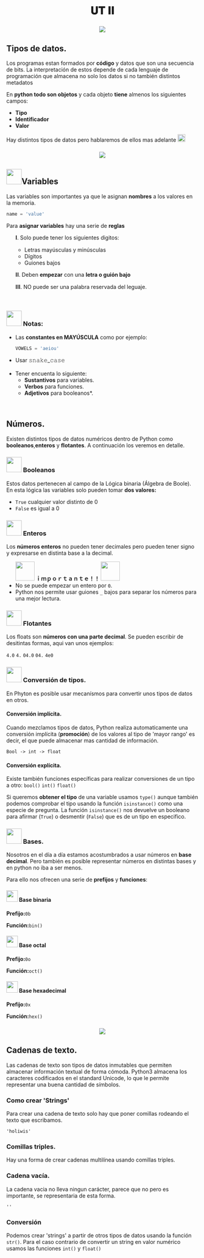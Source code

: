 <h1 align='center' > 𝐔𝐓 𝐈𝐈</h1>

<h3 align='center'><img src="https://64.media.tumblr.com/9e18b5b3fc323f9f9b79cfd950cdb246/ddd125b7d3b090e9-75/s400x600/b10388b1780146632827f5b2f95e0a17d1da8371.gifv"/> </h3>

<h2>Tipos de datos.</h2>
<p>Los programas estan formados por <b>código</b> y <b></b>datos que son una secuencia de bits. La interpretación de estos depende de cada lenguaje de programación que almacena no solo los datos si no también distintos metadatos</p>

<p> En <b>python todo son objetos</b> y cada objeto <b>tiene</b> almenos los siguientes campos: </p>
<ul style=' list-style-image: url(https://64.media.tumblr.com/e989512c04f78d9044b8521eac54bcaf/5326f244a7739283-e4/s75x75_c1/918d5791fd64f22dad1dec13fc43489aa3ba1f1d.gifv); ' >
    <li> <b>Tipo</b></li>
    <li> <b>Identificador</b></li>
     <li> <b>Valor</b></li>
</ul>
<p>Hay distintos tipos de datos pero hablaremos de ellos mas adelante <img width="20" src="https://web.archive.org/web/20091026100043im_/http://geocities.com/hellokitty_can/smile.gif"/>  </p>

<h3 align='center'><img src="https://64.media.tumblr.com/0ba6837d1f18265d1cb622617e5c7b5b/6498f69b85fa996f-b8/s400x600/72f1ee1d3ae9da1350e9d7fc10498521f416a1ef.gifv"/> </h3>

<h2><img width="40" src="https://64.media.tumblr.com/e989512c04f78d9044b8521eac54bcaf/5326f244a7739283-e4/s75x75_c1/918d5791fd64f22dad1dec13fc43489aa3ba1f1d.gifv"/>Variables</h2>
<p>Las variables son importantes ya que le asignan <b>nombres</b> a los valores en la memoria.</p>

```python
name = 'value'
```

<p>Para <b>asignar variables</b> hay una serie de <b>reglas</b> <ol> 𝐈. Solo puede tener los siguientes digitos: 
<ul>
<li>Letras mayúsculas y minúsculas </li>
<li>Dígitos </li>
<li>Guiones bajos</li>
</ul>
<p>𝐈𝐈. Deben <b>empezar</b> con una <b>letra o guión bajo</b></p>
<p>𝐈𝐈𝐈. NO puede ser una palabra reservada del leguaje.</p> 
</ol>

<br>

<h3><img width="40" src="https://64.media.tumblr.com/047cbcfd75fa8436a05117709730a7fd/56a8b33a30a474ba-7e/s100x200/e8150b8d88954e38aa097c2b072f4aa37de51ca3.gifv"/> Notas:</h3>

<ul style=' list-style-image: url(https://64.media.tumblr.com/8cbca649becf7e0ade94ef2333e53f89/5326f244a7739283-7b/s75x75_c1/93da5540c8e6c7de15f6fc031776aa480c634fcd.gifv);'>
<li>
Las <b>constantes en MAYÚSCULA</b> como por ejemplo:

```python
VOWELS = 'aeiou'
```
</li>

<li>
Usar 𝚜𝚗𝚊𝚔𝚎_𝚌𝚊𝚜𝚎
</li>
<br>
<li>
  Tener encuenta lo siguiente:
<ul>
    <li> <b>Sustantivos</b> para variables.</li>
    <li><b>Verbos</b> para funciones. </li>
    <li><b>Adjetivos</b> para booleanos*. </li>
</ul>
</li>
</ul>
<br>

<h2>Números.</h2>
<p>Existen distintos tipos de datos numéricos dentro de Python como <b>booleanos</b>,<b>enteros</b> y <b>flotantes</b>. A continuación los veremos en detalle.
</p>
<h3><img width="40" src="https://64.media.tumblr.com/e989512c04f78d9044b8521eac54bcaf/5326f244a7739283-e4/s75x75_c1/918d5791fd64f22dad1dec13fc43489aa3ba1f1d.gifv"/> Booleanos</h3>
<p>Estos datos pertenecen al campo de la Lógica binaria (Álgebra de Boole). En esta lógica las variables solo pueden tomar <b>dos valores:</b>
<ul>
<li><code>True</code> cualquier valor distinto de 0</li>
<li><code>False</code> es igual a 0</li> 
</ul>
</p>

<h3><img width="40" src="https://64.media.tumblr.com/e989512c04f78d9044b8521eac54bcaf/5326f244a7739283-e4/s75x75_c1/918d5791fd64f22dad1dec13fc43489aa3ba1f1d.gifv"/> Enteros</h3>
<p>Los <b>números enteros</b> no pueden tener decimales pero pueden tener signo y expresarse en distinta base a la decimal.
<ul><b><img width="50" src="https://images-wixmp-ed30a86b8c4ca887773594c2.wixmp.com/f/643ef1d4-6639-475b-ae06-a3bafad57cba/ddkggh6-9e40bba2-38f0-4ed5-b001-94978d32dc54.gif?token=eyJ0eXAiOiJKV1QiLCJhbGciOiJIUzI1NiJ9.eyJzdWIiOiJ1cm46YXBwOjdlMGQxODg5ODIyNjQzNzNhNWYwZDQxNWVhMGQyNmUwIiwiaXNzIjoidXJuOmFwcDo3ZTBkMTg4OTgyMjY0MzczYTVmMGQ0MTVlYTBkMjZlMCIsIm9iaiI6W1t7InBhdGgiOiJcL2ZcLzY0M2VmMWQ0LTY2MzktNDc1Yi1hZTA2LWEzYmFmYWQ1N2NiYVwvZGRrZ2doNi05ZTQwYmJhMi0zOGYwLTRlZDUtYjAwMS05NDk3OGQzMmRjNTQuZ2lmIn1dXSwiYXVkIjpbInVybjpzZXJ2aWNlOmZpbGUuZG93bmxvYWQiXX0.EeuTyFHTSzDgq60qzZTLcUv4Gs8sHXRbtgwnkU74DNc"/> ｉｍｐｏｒｔａｎｔｅ！！ </b><img width="50" src="https://images-wixmp-ed30a86b8c4ca887773594c2.wixmp.com/f/643ef1d4-6639-475b-ae06-a3bafad57cba/ddkggh6-9e40bba2-38f0-4ed5-b001-94978d32dc54.gif?token=eyJ0eXAiOiJKV1QiLCJhbGciOiJIUzI1NiJ9.eyJzdWIiOiJ1cm46YXBwOjdlMGQxODg5ODIyNjQzNzNhNWYwZDQxNWVhMGQyNmUwIiwiaXNzIjoidXJuOmFwcDo3ZTBkMTg4OTgyMjY0MzczYTVmMGQ0MTVlYTBkMjZlMCIsIm9iaiI6W1t7InBhdGgiOiJcL2ZcLzY0M2VmMWQ0LTY2MzktNDc1Yi1hZTA2LWEzYmFmYWQ1N2NiYVwvZGRrZ2doNi05ZTQwYmJhMi0zOGYwLTRlZDUtYjAwMS05NDk3OGQzMmRjNTQuZ2lmIn1dXSwiYXVkIjpbInVybjpzZXJ2aWNlOmZpbGUuZG93bmxvYWQiXX0.EeuTyFHTSzDgq60qzZTLcUv4Gs8sHXRbtgwnkU74DNc"/>
<li>No se puede empezar un entero por <code>0</code>.</li>
<li>Python nos permite usar guiones <code>_</code> bajos para separar los números para una mejor lectura.</li>

</ul>


</p>
<h3><img width="40" src="https://64.media.tumblr.com/e989512c04f78d9044b8521eac54bcaf/5326f244a7739283-e4/s75x75_c1/918d5791fd64f22dad1dec13fc43489aa3ba1f1d.gifv"/> Flotantes</h3>
<p>
Los floats son <b>números con una parte decimal</b>.
Se pueden escribir de desitintas formas, aqui van unos ejemplos:
</p>
<p>
<code>4.0</code>
<code>4.</code>
<code>04.0</code>
<code>04.</code>
<code>4e0</code>
</p>

<h3><img width="40" src="https://64.media.tumblr.com/e989512c04f78d9044b8521eac54bcaf/5326f244a7739283-e4/s75x75_c1/918d5791fd64f22dad1dec13fc43489aa3ba1f1d.gifv"/> Conversión de tipos.</h3>
<p>En Phyton es posible usar mecanísmos para convertir unos tipos de datos en otros.
</p>
<h4>Conversión implícita.</h4>
<p>
Cuando mezclamos tipos de datos, Python realiza automaticamente una conversión implícita (<b>promoción</b>) de los valores al tipo de 'mayor rango' es decir, el que puede almacenar mas cantidad de información.

<code>Bool -> int -> float</code>
</p>
<h4>Conversión explícita.</h4>
<p>
Existe también funciones específicas para realizar conversiones de un tipo a otro:
<code>bool()</code>
<code>int()</code>
<code>float()</code>

Si queremos <b>obtener el tipo</b> de una variable usamos <code>type()</code> aunque también podemos comprobar el tipo usando la función <code>isinstance()</code> como una especie de pregunta.
La función <code>isinstance()</code> nos devuelve un booleano para afirmar (<code>True</code>) o desmentir (<code>False</code>) que es de un tipo en especifico.

</p>

<h3><img width="40" src="https://64.media.tumblr.com/e989512c04f78d9044b8521eac54bcaf/5326f244a7739283-e4/s75x75_c1/918d5791fd64f22dad1dec13fc43489aa3ba1f1d.gifv"/> Bases.</h3>
<p>Nosotros en el día a día estamos acostumbrados a usar números en <b>base decimal</b>. Pero también es posible representar números en distintas bases y en python no iba a ser menos.</p>
<p>Para ello nos ofrecen una serie de <b>prefijos</b> y <b>funciones</b>:
</p>
<h4><img width="30" src="https://64.media.tumblr.com/8cbca649becf7e0ade94ef2333e53f89/5326f244a7739283-7b/s75x75_c1/93da5540c8e6c7de15f6fc031776aa480c634fcd.gifv"/>
Base binaria</h4>
<p><b>Prefijo:</b><code>0b</code>
</p>
<p><b>Función:</b><code>bin()</code>
</p>

<h4><img width="30" src="https://64.media.tumblr.com/8cbca649becf7e0ade94ef2333e53f89/5326f244a7739283-7b/s75x75_c1/93da5540c8e6c7de15f6fc031776aa480c634fcd.gifv"/>
Base octal</h4>
<p><b>Prefijo:</b><code>0o</code>
</p>
<p><b>Función:</b><code>oct()</code>
</p>

<h4><img width="30" src="https://64.media.tumblr.com/8cbca649becf7e0ade94ef2333e53f89/5326f244a7739283-7b/s75x75_c1/93da5540c8e6c7de15f6fc031776aa480c634fcd.gifv"/>
Base hexadecimal</h4>
<p><b>Prefijo:</b><code>0x</code>
</p>
<p><b>Función:</b><code>hex()</code>
</p>

<h3 align='center'><img src="https://64.media.tumblr.com/7616076010fff423ef662d3544e45471/dea8bb6ec17cca23-a4/s400x600/40f9f7d53766a6bbee1d90e9feb58cdf7a4a4d4c.gifv"/> </h3>

<h2>Cadenas de texto.</h2>
<p>Las cadenas de texto son tipos de datos inmutables que permiten almacenar información textual de forma cómoda.
Python3 almacena los caracteres codificados en el standard Unicode, lo que le permite representar una buena cantidad de símbolos.</p>
<h3>Como crear 'Strings'</h3>
<p>Para crear una cadena de texto solo hay que poner comillas rodeando el texto que escribamos.</p>
<p><code>'holiwis'</code></p>
<h3>Comillas triples.</h3>
<p>Hay una forma de crear cadenas multilínea usando comillas triples.
</p>
<h3>Cadena vacía.</h3>
<p>La cadena vacia no lleva ningun carácter, parece que no pero es importante, se representaria de esta forma.</p>
<p><code>''</code></p>

<h3>Conversión</h3>
<p>Podemos crear 'strings' a partir de otros tipos de datos usando la función <code>str()</code>. Para el caso contrario de convertir un string en valor numérico usamos las funciones <code>int()</code> y  <code>float()</code></p>
